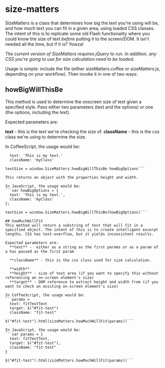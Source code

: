 # size-matters
SizeMatters is a class that determines how big the text you're using will be, and how much text you can fit in a given area, using loaded CSS classes. The intent of this is to replicate some old Flash functionality where you could know the size of text *before* putting it to the screen/DOM. It isn't needed all the time, but if it is? Yowza!

*The current version of SizeMatters requires jQuery to run. In addition, any CSS you're going to use for size calculation need to be loaded.*

Usage is simple: include the file (either sizeMatters.coffee or sizeMatters.js, depending on your workflow). Then invoke it in one of two ways:

## howBigWillThisBe
This method is used to determine the onscreen size of text given a specified style. Pass either two parameters (text and the options) or one (the options, including the text).

Expected parameters are:

**text** - this is the text we're checking the size of.
**className** - this is the css class we're using to determine the size.

In CoffeeScript, the usage would be:
```howBigOptions =
  text: 'This is my text.'
  className: 'myClass'

textSize = window.SizeMatters.howBigWillThisBe howBigOptions```

This returns an object with the properties height and width.

In JavaScript, the usage would be:
```var howBigOptions = {
  text: 'This is my text.',
  className: 'myClass'
};

textSize = window.SizeMatters.howBigWillThisBe(howBigOptions)```

## howMuchWillFit
This method will return a substring of text that will fit in a specified object. The intent of this is to create intelligent excerpt lengths. CSS has text-overflow, but it yields inconsistent results.

Expected parameters are:
  **text** -  either as a string as the first params or as a param of a has passed as the first param

  **className** - this is the css class used for size calculation.

  **width**
  **height** - size of text area (if you want to specify this without referencing an on-screen element's size)
  **target** - DOM reference to extract height and width from (if you want to check an existing on-screen element's size)

In CoffeeScript, the usage would be:
```params =
  text: fitTestText
  target: $("#fit-test")
  className: "fit-test"

$("#fit-test").html(sizeMatters.howMuchWillFit(params))```

In JavaScript, the usage would be:
```var params = {
  text: fitTestText,
  target: $("#fit-test"),
  className: "fit-test"
}

$("#fit-test").html(sizeMatters.howMuchWillFit(params))```

